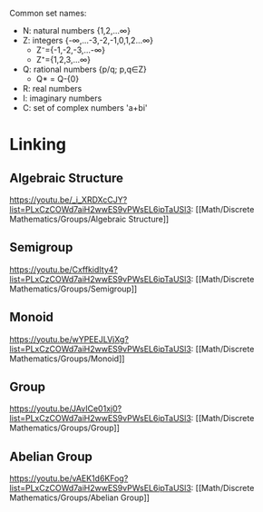 Common set names:

* N: natural numbers {1,2,...∞}
* Z: integers {-∞,...-3,-2,-1,0,1,2...∞}
	* Z⁻={-1,-2,-3,...-∞}
	* Z⁺={1,2,3,...∞}
* Q: rational numbers {p/q; p,q∈Z}
	* Q* = Q-{0}
* R: real numbers
* I: imaginary numbers
* C: set of complex numbers 'a+bi'

# Linking
## Algebraic Structure
https://youtu.be/_i_XRDXcCJY?list=PLxCzCOWd7aiH2wwES9vPWsEL6ipTaUSl3: [[Math/Discrete Mathematics/Groups/Algebraic Structure]]

## Semigroup
https://youtu.be/CxffkidIty4?list=PLxCzCOWd7aiH2wwES9vPWsEL6ipTaUSl3: [[Math/Discrete Mathematics/Groups/Semigroup]]

## Monoid
https://youtu.be/wYPEEJLVjXg?list=PLxCzCOWd7aiH2wwES9vPWsEL6ipTaUSl3: [[Math/Discrete Mathematics/Groups/Monoid]]

## Group
https://youtu.be/JAvICe01xj0?list=PLxCzCOWd7aiH2wwES9vPWsEL6ipTaUSl3: [[Math/Discrete Mathematics/Groups/Group]]

## Abelian Group
https://youtu.be/vAEK1d6KFog?list=PLxCzCOWd7aiH2wwES9vPWsEL6ipTaUSl3: [[Math/Discrete Mathematics/Groups/Abelian Group]]
